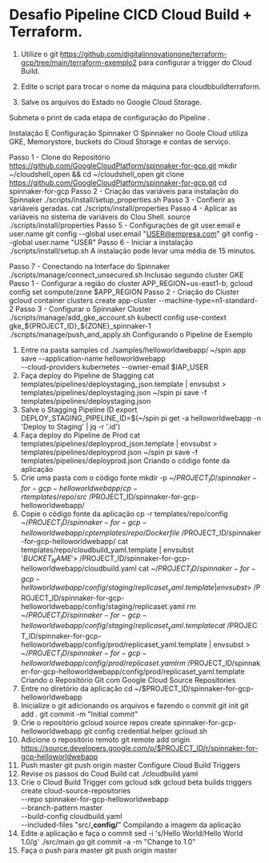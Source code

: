 # Desafio Pipeline CICD Cloud Build + Terraform.

1. Utilize o git https://github.com/digitalinnovationone/terraform-gcp/tree/main/terraform-exemplo2 para configurar a trigger do Cloud Build.

2. Edite o script para trocar o nome da máquina para cloudbbuildterraform.

3. Salve os arquivos do Estado no Google Cloud Storage.

Submeta o print de cada etapa de configuração do Pipeline .

Instalação E Configuração Spinnaker
O Spinnaker no Goole Cloud utiliza GKE, Memorystore, buckets do Cloud Storage e contas de serviço.

Passo 1 - Clone do Repositório https://github.com/GoogleCloudPlatform/spinnaker-for-gcp.git
mkdir ~/cloudshell_open && cd ~/cloudshell_open
git clone https://github.com/GoogleCloudPlatform/spinnaker-for-gcp.git
cd spinnaker-for-gcp
Passo 2 - Criação das variáveis para instalação do Spinnaker
./scripts/install/setup_properties.sh
Passo 3 - Confierir as variáveis geradas.
cat ./scripts/install/properties
Passo 4 - Aplicar as variáveis no sistema de variáveis do Clou Shell.
source ./scripts/install/properties
Passo 5 - Configurações de git user.email e user.name
git config --global user.email "USER@empresa.com"
git config --global user.name "USER"
Passo 6 - Iniciar a instalação
./scripts/install/setup.sh
A instalação pode levar uma média de 15 minutos.

Passo 7 - Conectando na Interface do Spinnaker
./scripts/manage/connect_unsecured.sh
Inclusao segundo cluster GKE
Passo 1 - Configurar a região do cluster
APP_REGION=us-east1-b; gcloud config set compute/zone $APP_REGION
Passo 2 - Criação do Cluster
gcloud container clusters create app-cluster --machine-type=n1-standard-2
Passo 3 - Configurar o Spinnaker Cluster
./scripts/manage/add_gke_account.sh
kubectl config use-context gke_${PROJECT_ID}_${ZONE}_spinnaker-1
./scripts/manage/push_and_apply.sh
Configurando o Pipeline de Exemplo
1. Entre na pasta samples
cd ./samples/helloworldwebapp/
~/spin app save --application-name helloworldwebapp \
    --cloud-providers kubernetes --owner-email $IAP_USER
2. Faça deploy do Pipeline de Stagging
cat templates/pipelines/deploystaging_json.template | envsubst  > templates/pipelines/deploystaging.json
~/spin pi save -f templates/pipelines/deploystaging.json
3. Salve o Stagging Pipeline ID
export DEPLOY_STAGING_PIPELINE_ID=$(~/spin pi get -a helloworldwebapp -n 'Deploy to Staging' | jq -r '.id')
4. Faça deploy do Pipeline de Prod
cat templates/pipelines/deployprod_json.template | envsubst  > templates/pipelines/deployprod.json
~/spin pi save -f templates/pipelines/deployprod.json
Criando o código fonte da aplicação
1. Crie uma pasta com o código fonte
mkdir -p ~/$PROJECT_ID/spinnaker-for-gcp-helloworldwebapp/
cp -r templates/repo/src ~/$PROJECT_ID/spinnaker-for-gcp-helloworldwebapp/
2. Copie o código fonte da aplicação
cp -r templates/repo/config ~/$PROJECT_ID/spinnaker-for-gcp-helloworldwebapp/
cp templates/repo/Dockerfile ~/$PROJECT_ID/spinnaker-for-gcp-helloworldwebapp/
cat templates/repo/cloudbuild_yaml.template | envsubst '$BUCKET_NAME' > ~/$PROJECT_ID/spinnaker-for-gcp-helloworldwebapp/cloudbuild.yaml
cat ~/$PROJECT_ID/spinnaker-for-gcp-helloworldwebapp/config/staging/replicaset_yaml.template | envsubst > ~/$PROJECT_ID/spinnaker-for-gcp-helloworldwebapp/config/staging/replicaset.yaml
rm ~/$PROJECT_ID/spinnaker-for-gcp-helloworldwebapp/config/staging/replicaset_yaml.template
cat ~/$PROJECT_ID/spinnaker-for-gcp-helloworldwebapp/config/prod/replicaset_yaml.template | envsubst > ~/$PROJECT_ID/spinnaker-for-gcp-helloworldwebapp/config/prod/replicaset.yaml
rm ~/$PROJECT_ID/spinnaker-for-gcp-helloworldwebapp/config/prod/replicaset_yaml.template
Criando o Repositório Git com Google Cloud Source Repositories
1. Entre no diretório da aplicação
cd ~/$PROJECT_ID/spinnaker-for-gcp-helloworldwebapp
2. Inicialize o git adicionando os arquivos e fazendo o commit
git init
git add .
git commit -m "Initial commit"
3. Crie o repositório
gcloud source repos create spinnaker-for-gcp-helloworldwebapp
git config credential.helper gcloud.sh
4. Adicione o repositório remoto
git remote add origin https://source.developers.google.com/p/$PROJECT_ID/r/spinnaker-for-gcp-helloworldwebapp
5. Push master
git push origin master
Configure Cloud Build Triggers
1. Revise os passos do Coud Build
cat ./cloudbuild.yaml
2. Crie o Cloud Build Trigger com gcloud sdk
gcloud beta builds triggers create cloud-source-repositories \
    --repo spinnaker-for-gcp-helloworldwebapp \
    --branch-pattern master \
    --build-config cloudbuild.yaml \
    --included-files "src/**,config/**"
Compilando a imagem da aplicação
1. Edite a aplicação e faça o commit
sed -i 's/Hello World/Hello World 1.0/g' ./src/main.go
git commit -a -m "Change to 1.0"
2. Faça o push para master
git push origin master